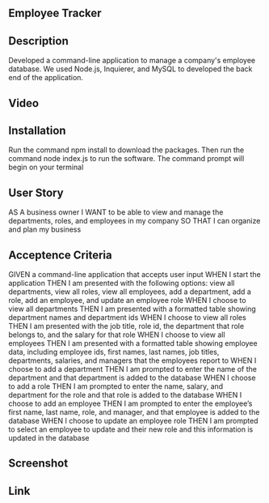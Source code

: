 ## Employee Tracker

## Description
Developed a command-line application to manage a company's employee database. We used Node.js, Inquierer, and MySQL to developed the back end of the application.
## Video
## Installation
Run the command npm install to download the packages.
Then run the command node index.js to run the software.
The command prompt will begin on your terminal
## User Story
AS A business owner
I WANT to be able to view and manage the departments, roles, and employees in my company
SO THAT I can organize and plan my business

## Acceptence Criteria
GIVEN a command-line application that accepts user input
WHEN I start the application
THEN I am presented with the following options: view all departments, view all roles, view all employees, add a department, add a role, add an employee, and update an employee role
WHEN I choose to view all departments
THEN I am presented with a formatted table showing department names and department ids
WHEN I choose to view all roles
THEN I am presented with the job title, role id, the department that role belongs to, and the salary for that role
WHEN I choose to view all employees
THEN I am presented with a formatted table showing employee data, including employee ids, first names, last names, job titles, departments, salaries, and managers that the employees report to
WHEN I choose to add a department
THEN I am prompted to enter the name of the department and that department is added to the database
WHEN I choose to add a role
THEN I am prompted to enter the name, salary, and department for the role and that role is added to the database
WHEN I choose to add an employee
THEN I am prompted to enter the employee’s first name, last name, role, and manager, and that employee is added to the database
WHEN I choose to update an employee role
THEN I am prompted to select an employee to update and their new role and this information is updated in the database

## Screenshot

## Link
